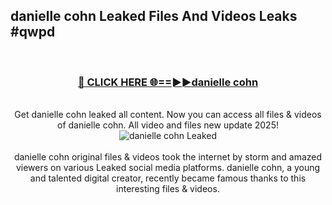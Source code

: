 ## danielle cohn Leaked Files And Videos Leaks #qwpd
<br>
<div align="center">
<h3><a href="https://watchclip.my.id/danielle cohn" rel="nofollow">🔴 CLICK HERE 🌐==►►danielle cohn</a></h3>
<br>
Get danielle cohn leaked all content. Now you can access all files & videos of danielle cohn. All video and files new update 2025!
<br>
<a href="https://watchclip.my.id/danielle cohn" rel="nofollow" data-target="animated-image.originalLink"><img src="https://i.ibb.co.com/WyWwxjT/player-gif2.gif" alt="danielle cohn Leaked" style="max-width: 100%; display: inline-block;" data-target="animated-image.originalImage"></a>
<br><br>
danielle cohn original files & videos took the internet by storm and amazed viewers on various Leaked social media platforms. danielle cohn, a young and talented digital creator, recently became famous thanks to this interesting files & videos.
</div>
<br>